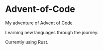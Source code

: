 # Advent-of-Code

My adventure of [Advent of Code](https://adventofcode.com/)  

Learning new languages through the journey.  

Currently using Rust.